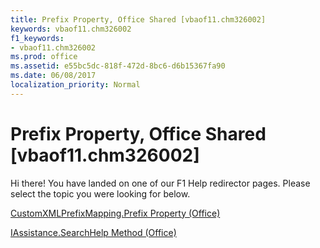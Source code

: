 ```yaml
---
title: Prefix Property, Office Shared [vbaof11.chm326002]
keywords: vbaof11.chm326002
f1_keywords:
- vbaof11.chm326002
ms.prod: office
ms.assetid: e55bc5dc-818f-472d-8bc6-d6b15367fa90
ms.date: 06/08/2017
localization_priority: Normal
---
```



# Prefix Property, Office Shared [vbaof11.chm326002]

Hi there! You have landed on one of our F1 Help redirector pages. Please select the topic you were looking for below.

[CustomXMLPrefixMapping.Prefix Property (Office)](http://msdn.microsoft.com/library/56c6e27b-db50-d434-708e-614837c37ef3%28Office.15%29.aspx)

[IAssistance.SearchHelp Method (Office)](http://msdn.microsoft.com/library/807128e9-5125-1650-d53f-cbd50d3e318a%28Office.15%29.aspx)


